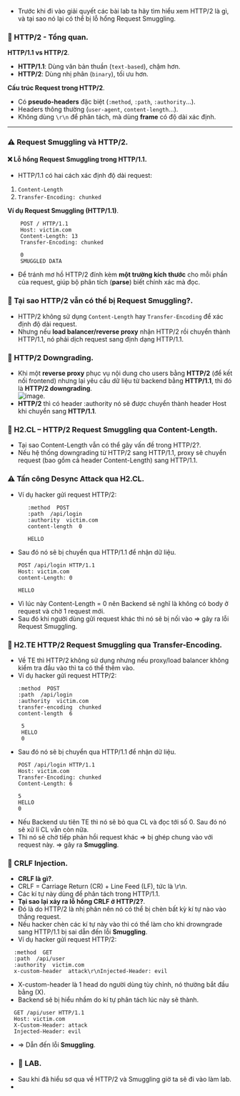 - Trước khi đi vào giải quyết các bài lab ta hãy tìm hiểu xem HTTP/2 là gì, và tại sao nó lại có thể bị lỗ hổng Request Smuggling.
### 📌 HTTP/2 - Tổng quan.  

**HTTP/1.1 vs HTTP/2**.  
- **HTTP/1.1**: Dùng văn bản thuần (`text-based`), chậm hơn.  
- **HTTP/2**: Dùng nhị phân (`binary`), tối ưu hơn.  

**Cấu trúc Request trong HTTP/2**.    
- Có **pseudo-headers** đặc biệt (`:method`, `:path`, `:authority`...).   
- Headers thông thường (`user-agent`, `content-length`...).  
- Không dùng `\r\n` để phân tách, mà dùng **frame** có độ dài xác định.  

---

### ⚠️ Request Smuggling và HTTP/2.    
#### ❌ Lỗ hổng Request Smuggling trong HTTP/1.1.  
- HTTP/1.1 có hai cách xác định độ dài request:  
 1. `Content-Length`  
 2. `Transfer-Encoding: chunked`  

**Ví dụ Request Smuggling (HTTP/1.1)**.    
```
    POST / HTTP/1.1  
    Host: victim.com  
    Content-Length: 13  
    Transfer-Encoding: chunked  
    
    0  
    SMUGGLED DATA
```
- Để tránh mơ hồ HTTP/2 đính kèm **một trường kích thước** cho mỗi phần của request, giúp bộ phân tích (**parse**) biết chính xác mà đọc.  
### 📌 Tại sao HTTP/2 vẫn có thể bị Request Smuggling?.    
- HTTP/2 không sử dụng `Content-Length` hay `Transfer-Encoding` để xác định độ dài request.  
- Nhưng nếu **load balancer/reverse proxy** nhận HTTP/2 rồi chuyển thành HTTP/1.1, nó phải dịch request sang định dạng HTTP/1.1.
### 📌 HTTP/2 Downgrading.  
- Khi một **reverse proxy** phục vụ nội dung cho users bằng **HTTP/2** (để kết nối frontend) nhưng lại yêu cầu dữ liệu từ backend bằng **HTTP/1.1**, thì  đó là **HTTP/2 downgrading**.  
![image](https://github.com/user-attachments/assets/c21470d4-c1b5-4077-a108-c00d6050d2f0).    
- **HTTP/2** thì có header :authority nó sẽ được chuyển thành header Host khi chuyển sang **HTTP/1.1**.  
### 📌 H2.CL – HTTP/2 Request Smuggling qua Content-Length.    
- Tại sao Content-Length vẫn có thể gây vấn đề trong HTTP/2?.  
- Nếu hệ thống downgrading từ HTTP/2 sang HTTP/1.1, proxy sẽ chuyển  request (bao gồm cả header Content-Length) sang HTTP/1.1.
### ⚠️ Tấn công Desync Attack qua H2.CL.  
- Ví dụ hacker gửi request HTTP/2:
  ```
     :method  POST
     :path  /api/login
     :authority  victim.com
     content-length  0
     
     HELLO
  ```
- Sau đó nó sẽ bị chuyển qua HTTP/1.1 để nhận dữ liệu.  
  ```
  POST /api/login HTTP/1.1
  Host: victim.com
  content-Length: 0
  
  HELLO
  ```
- Vì lúc này Content-Length = 0 nên Backend sẽ nghĩ là không có body ở request và chờ 1 request mới.
- Sau đó khi người dùng gửi request khác thì nó sẽ bị nối vào => gây ra lỗi Request Smuggling.  
### 📌 H2.TE HTTP/2 Request Smuggling qua Transfer-Encoding.  
- Về TE thì HTTP/2 không sử dụng nhưng nếu proxy/load balancer không kiểm tra đầu vào thì ta có thể thêm vào.
- Ví dụ hacker gửi request HTTP/2:
  ```
  :method  POST
  :path  /api/login
  :authority  victim.com
  transfer-encoding  chunked
  content-length  6
  
   5
   HELLO
   0
   ```
- Sau đó nó sẽ bị chuyển qua HTTP/1.1 để nhận dữ liệu.
   ```
   POST /api/login HTTP/1.1
   Host: victim.com
   Transfer-Encoding: chunked
   Content-Length: 6
   
   5
   HELLO
   0
   ```
- Nếu Backend ưu tiên TE thì nó sẽ bỏ qua CL và đọc tới số 0. Sau đó nó sẽ xử lí CL vẫn còn nữa.
- Thì nó sẽ chờ tiếp phản hồi request khác => bị ghép chung vào với request này. => gây ra **Smuggling**.
### 📌 CRLF Injection.  
- **CRLF là gì?**.  
- CRLF = Carriage Return (CR) + Line Feed (LF), tức là \r\n.  
- Các kí tự này dùng để phân tách trong HTTP/1.1.
- **Tại sao lại xảy ra lỗ hổng CRLF ở HTTP/2?**.  
- Đó là do HTTP/2 là nhị phân nên nó có thể bị chèn bất kỳ kí tự nào vào thẳng request.
- Nếu hacker chèn các kí tự này vào thì có thể làm cho khi drowngrade sang HTTP/1.1 bị sai dẫn đến lỗi **Smuggling**.
- Ví dụ hacker gửi request HTTP/2:
```
  :method  GET
  :path  /api/user
  :authority  victim.com
  x-custom-header  attack\r\nInjected-Header: evil
```
- X-custom-header là 1 head do người dùng tùy chỉnh, nó thường bắt đầu bằng (X).
- Backend sẽ bị hiểu nhầm do kí tự phân tách lúc này sẽ thành.
```
  GET /api/user HTTP/1.1
  Host: victim.com
  X-Custom-Header: attack
  Injected-Header: evil
```
- => Dẫn đến lỗi **Smuggling**.  
- ### **📌 LAB**.
- Sau khi đã hiểu sơ qua về HTTP/2 và Smuggling giờ ta sẽ đi vào làm lab.
- 

  
  
